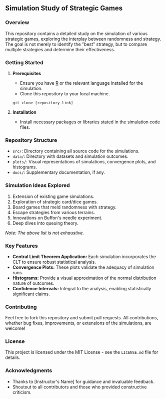 
## **Simulation Study of Strategic Games**

### **Overview**

This repository contains a detailed study on the simulation of various strategic games, exploring the interplay between randomness and strategy. The goal is not merely to identify the "best" strategy, but to compare multiple strategies and determine their effectiveness.

### **Getting Started**

1. **Prerequisites**
    - Ensure you have [R](https://cran.r-project.org/) or the relevant language installed for the simulation.
    - Clone this repository to your local machine.
    
    ```
    git clone [repository-link]
    ```

2. **Installation**
    - Install necessary packages or libraries stated in the simulation code files.

### **Repository Structure**

- `src/`: Directory containing all source code for the simulations.
- `data/`: Directory with datasets and simulation outcomes.
- `plots/`: Visual representations of simulations, convergence plots, and histograms.
- `docs/`: Supplementary documentation, if any.

### **Simulation Ideas Explored**

1. Extension of existing game simulations.
2. Exploration of strategic card/dice games.
3. Board games that meld randomness with strategy.
4. Escape strategies from various terrains.
5. Innovations on Buffon's needle experiment.
6. Deep dives into queuing theory.

*Note: The above list is not exhaustive.*

### **Key Features**

- **Central Limit Theorem Application:** Each simulation incorporates the CLT to ensure robust statistical analysis.
- **Convergence Plots:** These plots validate the adequacy of simulation runs.
- **Histograms:** Provide a visual approximation of the normal distribution nature of outcomes.
- **Confidence Intervals:** Integral to the analysis, enabling statistically significant claims.

### **Contributing**

Feel free to fork this repository and submit pull requests. All contributions, whether bug fixes, improvements, or extensions of the simulations, are welcome!

### **License**

This project is licensed under the MIT License - see the `LICENSE.md` file for details.

### **Acknowledgments**

- Thanks to [Instructor's Name] for guidance and invaluable feedback.
- Shoutout to all contributors and those who provided constructive criticism.

